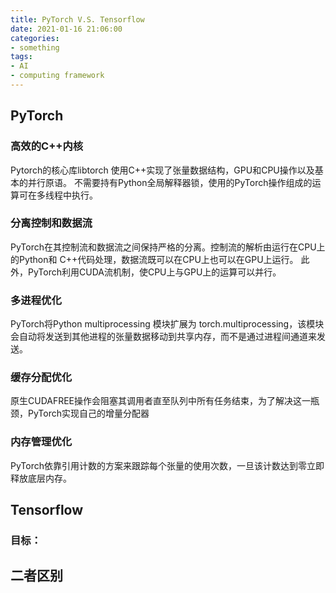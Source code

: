 ```yaml
---
title: PyTorch V.S. Tensorflow
date: 2021-01-16 21:06:00
categories:
- something
tags: 
- AI
- computing framework
---
```


## PyTorch

### 高效的C++内核

Pytorch的核心库libtorch 使用C++实现了张量数据结构，GPU和CPU操作以及基本的并行原语。
不需要持有Python全局解释器锁，使用的PyTorch操作组成的运算可在多线程中执行。

### 分离控制和数据流
PyTorch在其控制流和数据流之间保持严格的分离。控制流的解析由运行在CPU上的Python和 C++代码处理，数据流既可以在CPU上也可以在GPU上运行。
此外，PyTorch利用CUDA流机制，使CPU上与GPU上的运算可以并行。

### 多进程优化
PyTorch将Python multiprocessing 模块扩展为 torch.multiprocessing，该模块会自动将发送到其他进程的张量数据移动到共享内存，而不是通过进程间通道来发送。

### 缓存分配优化
原生CUDAFREE操作会阻塞其调用者直至队列中所有任务结束，为了解决这一瓶颈，PyTorch实现自己的增量分配器

### 内存管理优化
PyTorch依靠引用计数的方案来跟踪每个张量的使用次数，一旦该计数达到零立即释放底层内存。


## Tensorflow
### 目标：
## 二者区别